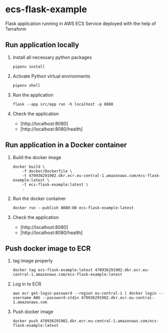 # ecs-flask-example

Flask application running in AWS ECS Service deployed with the help of Terraform

## Run application locally

1. Install all necessary python packages

    ```shell
    pipenv install
    ```

2. Activate Python virtual environments

    ```shell
    pipenv shell
    ```

3. Run the application

    ```shell
    flask --app src/app run -h localhost -p 8080
    ```

4. Check the application
    * [http://localhost:8080]
    * [http://localhost:8080/health]

## Run application in a Docker container

1. Build the docker image

    ```shell
    docker build \
        -f docker/Dockerfile \
        -t 470936291902.dkr.ecr.eu-central-1.amazonaws.com/ecs-flask-example:latest \
        -t ecs-flask-example:latest \
        .
    ```

2. Run the docker container

   ```shell
   docker run --publish 8080:80 ecs-flask-example:latest

   ```

3. Check the application
    * [http://localhost:8080]
    * [http://localhost:8080/health]

## Push docker image to ECR

1. tag image properly

    ```shell
    docker tag ecs-flask-example:latest 470936291902.dkr.ecr.eu-central-1.amazonaws.com/ecs-flask-example:latest
    ```

2. Log in to ECR

    ```shell
    aws ecr get-login-password --region eu-central-1 | docker login --username AWS --password-stdin 470936291902.dkr.ecr.eu-central-1.amazonaws.com
    ```

3. Push docker image

    ```shell
    docker push 470936291902.dkr.ecr.eu-central-1.amazonaws.com/ecs-flask-example:latest
    ```

